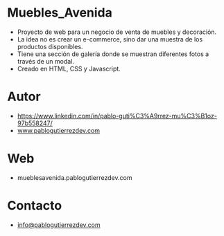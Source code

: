 # Muebles_Avenida

- Proyecto de web para un negocio de venta de muebles y decoración.
- La idea no es crear un e-commerce, sino dar una muestra de los productos disponibles.
- Tiene una sección de galería donde se muestran diferentes fotos a través de un modal.
- Creado en HTML, CSS y Javascript.

# Autor

- https://www.linkedin.com/in/pablo-guti%C3%A9rrez-mu%C3%B1oz-97b558247/
- www.pablogutierrezdev.com

# Web

- mueblesavenida.pablogutierrezdev.com

# Contacto

- info@pablogutierrezdev.com
